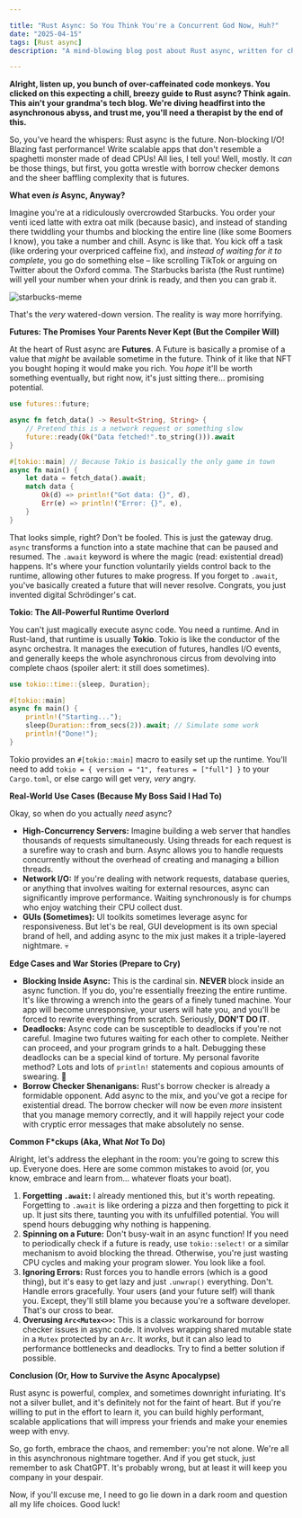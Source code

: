 ```yaml
---

title: "Rust Async: So You Think You're a Concurrent God Now, Huh?"
date: "2025-04-15"
tags: [Rust async]
description: "A mind-blowing blog post about Rust async, written for chaotic Gen Z engineers. Brace yourselves, it's gonna be a bumpy ride filled with Tokio, futures, and existential dread."

---
```


**Alright, listen up, you bunch of over-caffeinated code monkeys. You clicked on this expecting a chill, breezy guide to Rust async? Think again. This ain't your grandma's tech blog. We're diving headfirst into the asynchronous abyss, and trust me, you'll need a therapist by the end of this.**

So, you’ve heard the whispers: Rust async is the future. Non-blocking I/O! Blazing fast performance! Write scalable apps that don't resemble a spaghetti monster made of dead CPUs! All lies, I tell you! Well, mostly. It *can* be those things, but first, you gotta wrestle with borrow checker demons and the sheer baffling complexity that is futures.

**What even *is* Async, Anyway?**

Imagine you're at a ridiculously overcrowded Starbucks. You order your venti iced latte with extra oat milk (because basic), and instead of standing there twiddling your thumbs and blocking the entire line (like some Boomers I know), you take a number and chill. Async is like that. You kick off a task (like ordering your overpriced caffeine fix), and *instead of waiting for it to complete*, you go do something else – like scrolling TikTok or arguing on Twitter about the Oxford comma. The Starbucks barista (the Rust runtime) will yell your number when your drink is ready, and then you can grab it.

![starbucks-meme](https://i.imgflip.com/3t02yq.jpg)

That's the *very* watered-down version. The reality is way more horrifying.

**Futures: The Promises Your Parents Never Kept (But the Compiler Will)**

At the heart of Rust async are **Futures**. A Future is basically a promise of a value that *might* be available sometime in the future. Think of it like that NFT you bought hoping it would make you rich. You *hope* it'll be worth something eventually, but right now, it's just sitting there... promising potential.

```rust
use futures::future;

async fn fetch_data() -> Result<String, String> {
    // Pretend this is a network request or something slow
    future::ready(Ok("Data fetched!".to_string())).await
}

#[tokio::main] // Because Tokio is basically the only game in town
async fn main() {
    let data = fetch_data().await;
    match data {
        Ok(d) => println!("Got data: {}", d),
        Err(e) => println!("Error: {}", e),
    }
}
```

That looks simple, right?  Don't be fooled. This is just the gateway drug.  `async` transforms a function into a state machine that can be paused and resumed. The `.await` keyword is where the magic (read: existential dread) happens. It's where your function voluntarily yields control back to the runtime, allowing other futures to make progress. If you forget to `.await`, you've basically created a future that will never resolve. Congrats, you just invented digital Schrödinger's cat.

**Tokio: The All-Powerful Runtime Overlord**

You can't just magically execute async code. You need a runtime. And in Rust-land, that runtime is usually **Tokio**. Tokio is like the conductor of the async orchestra. It manages the execution of futures, handles I/O events, and generally keeps the whole asynchronous circus from devolving into complete chaos (spoiler alert: it still does sometimes).

```rust
use tokio::time::{sleep, Duration};

#[tokio::main]
async fn main() {
    println!("Starting...");
    sleep(Duration::from_secs(2)).await; // Simulate some work
    println!("Done!");
}
```

Tokio provides an `#[tokio::main]` macro to easily set up the runtime.  You'll need to add `tokio = { version = "1", features = ["full"] }` to your `Cargo.toml`, or else cargo will get very, *very* angry.

**Real-World Use Cases (Because My Boss Said I Had To)**

Okay, so when do you actually *need* async?

*   **High-Concurrency Servers:** Imagine building a web server that handles thousands of requests simultaneously.  Using threads for each request is a surefire way to crash and burn. Async allows you to handle requests concurrently without the overhead of creating and managing a billion threads.
*   **Network I/O:** If you're dealing with network requests, database queries, or anything that involves waiting for external resources, async can significantly improve performance. Waiting synchronously is for chumps who enjoy watching their CPU collect dust.
*   **GUIs (Sometimes):** UI toolkits sometimes leverage async for responsiveness.  But let's be real, GUI development is its own special brand of hell, and adding async to the mix just makes it a triple-layered nightmare. 💀

**Edge Cases and War Stories (Prepare to Cry)**

*   **Blocking Inside Async:** This is the cardinal sin. **NEVER** block inside an async function. If you do, you're essentially freezing the entire runtime. It's like throwing a wrench into the gears of a finely tuned machine. Your app will become unresponsive, your users will hate you, and you'll be forced to rewrite everything from scratch.  Seriously, **DON'T DO IT**.
*   **Deadlocks:** Async code can be susceptible to deadlocks if you're not careful. Imagine two futures waiting for each other to complete.  Neither can proceed, and your program grinds to a halt. Debugging these deadlocks can be a special kind of torture. My personal favorite method? Lots and lots of `println!` statements and copious amounts of swearing. 🙏
*   **Borrow Checker Shenanigans:** Rust's borrow checker is already a formidable opponent. Add async to the mix, and you've got a recipe for existential dread.  The borrow checker will now be even *more* insistent that you manage memory correctly, and it will happily reject your code with cryptic error messages that make absolutely no sense.

**Common F\*ckups (Aka, What *Not* To Do)**

Alright, let's address the elephant in the room: you're going to screw this up. Everyone does.  Here are some common mistakes to avoid (or, you know, embrace and learn from... whatever floats your boat).

1.  **Forgetting `.await`:** I already mentioned this, but it's worth repeating. Forgetting to `.await` is like ordering a pizza and then forgetting to pick it up. It just sits there, taunting you with its unfulfilled potential. You will spend hours debugging why nothing is happening.
2.  **Spinning on a Future:** Don't busy-wait in an async function!  If you need to periodically check if a future is ready, use `tokio::select!` or a similar mechanism to avoid blocking the thread. Otherwise, you're just wasting CPU cycles and making your program slower. You look like a fool.
3.  **Ignoring Errors:** Rust forces you to handle errors (which is a good thing), but it's easy to get lazy and just `.unwrap()` everything. Don't. Handle errors gracefully. Your users (and your future self) will thank you. Except, they'll still blame you because you're a software developer. That's our cross to bear.
4.  **Overusing `Arc<Mutex<>>`:** This is a classic workaround for borrow checker issues in async code. It involves wrapping shared mutable state in a `Mutex` protected by an `Arc`.  It *works*, but it can also lead to performance bottlenecks and deadlocks.  Try to find a better solution if possible.

**Conclusion (Or, How to Survive the Async Apocalypse)**

Rust async is powerful, complex, and sometimes downright infuriating. It's not a silver bullet, and it's definitely not for the faint of heart. But if you're willing to put in the effort to learn it, you can build highly performant, scalable applications that will impress your friends and make your enemies weep with envy.

So, go forth, embrace the chaos, and remember: you're not alone. We're all in this asynchronous nightmare together. And if you get stuck, just remember to ask ChatGPT. It's probably wrong, but at least it will keep you company in your despair.

Now, if you'll excuse me, I need to go lie down in a dark room and question all my life choices. Good luck!
